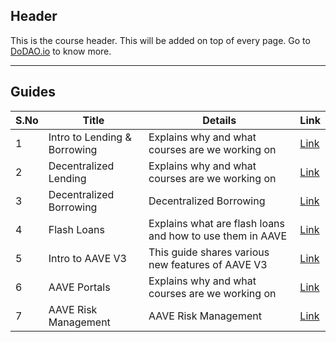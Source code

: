 ## Header
This is the course header. This will be added on top of every page. Go to [DoDAO.io](https://www.dodao.io) to know more.

---

## Guides

| S.No        | Title       |  Details  |  Link  |
| ----------- | ----------- |----------- | ----------- |
| 1      | Intro to Lending & Borrowing | Explains why and what courses are we working on |  [Link](generated/markdown/lending-and-borrowing-basics.md) |
 | 2      | Decentralized Lending | Explains why and what courses are we working on |  [Link](generated/markdown/decentralized-lending.md) |
 | 3      | Decentralized Borrowing | Decentralized Borrowing |  [Link](generated/markdown/decentralized-borrowing.md) |
 | 4      | Flash Loans | Explains what are flash loans and how to use them in AAVE |  [Link](generated/markdown/flash-loans.md) |
 | 5      | Intro to AAVE V3 | This guide shares various new features of AAVE V3 |  [Link](generated/markdown/intro-aave-v3.md) |
 | 6      | AAVE Portals | Explains why and what courses are we working on |  [Link](generated/markdown/aave-portals.md) |
 | 7      | AAVE Risk Management | AAVE Risk Management |  [Link](generated/markdown/aave-risk-management.md) | 